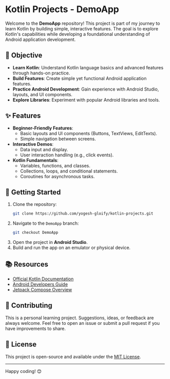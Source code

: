 # Kotlin Projects - DemoApp

Welcome to the **DemoApp** repository! This project is part of my journey to learn Kotlin by building simple, interactive features. The goal is to explore Kotlin's capabilities while developing a foundational understanding of Android application development.

## 📖 Objective

- **Learn Kotlin**: Understand Kotlin language basics and advanced features through hands-on practice.
- **Build Features**: Create simple yet functional Android application features.
- **Practice Android Development**: Gain experience with Android Studio, layouts, and UI components.
- **Explore Libraries**: Experiment with popular Android libraries and tools.

## ✨ Features

- **Beginner-Friendly Features**:
    - Basic layouts and UI components (Buttons, TextViews, EditTexts).
    - Simple navigation between screens.
- **Interactive Demos**:
    - Data input and display.
    - User interaction handling (e.g., click events).
- **Kotlin Fundamentals**:
    - Variables, functions, and classes.
    - Collections, loops, and conditional statements.
    - Coroutines for asynchronous tasks.

## 🚀 Getting Started

1. Clone the repository:
   ```bash
   git clone https://github.com/yogesh-gloify/kotlin-projects.git
2. Navigate to the `DemoApp` branch:
   ```bash
   git checkout DemoApp
3. Open the project in **Android Studio**.
4. Build and run the app on an emulator or physical device.

## 📚 Resources

- [Official Kotlin Documentation](https://kotlinlang.org/docs/home.html)
- [Android Developers Guide](https://developer.android.com/guide)
- [Jetpack Compose Overview](https://developer.android.com/jetpack/compose)

## 🤝 Contributing

This is a personal learning project. Suggestions, ideas, or feedback are always welcome. Feel free to open an issue or submit a pull request if you have improvements to share.

## 📜 License

This project is open-source and available under the [MIT License](LICENSE).

---

Happy coding! 😊

